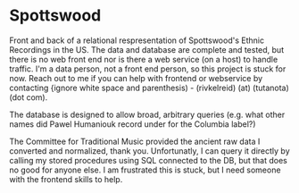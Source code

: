 # Spottswood
Front and back of a relational respresentation of Spottswood's Ethnic Recordings in the US.  The data and database are complete and tested, but there is no web front end nor is there a web service (on a host) to handle traffic.  I'm a data person, not a front end person, so this project is stuck for now.  Reach out to me if you can help with frontend or webservice by contacting {ignore white space and parenthesis) - (rivkelreid) (at) (tutanota) (dot com).

The database is designed to allow broad, arbitrary queries (e.g. what other names did Pawel Humaniouk record under for the Columbia label?)

The Committee for Traditional Music provided the ancient raw data I converted and normalized, thank you.  Unfortunatly, I can query it directly by calling my stored procedures using SQL connected to the DB, but that does no good for anyone else.  I am frustrated this is stuck, but I need someone with the frontend skills to help.

